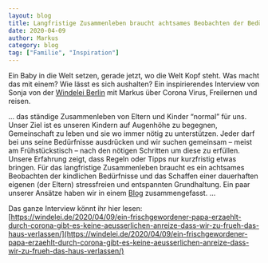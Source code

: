 ```yaml
---
layout: blog
title: Langfristige Zusammenleben braucht achtsames Beobachten der Bedürfnisse
date: 2020-04-09
author: Markus
category: blog
tag: ["Familie", "Inspiration"]
---
```


Ein Baby in die Welt setzen, gerade jetzt, wo die Welt Kopf steht. Was macht das mit einem? Wie lässt es sich aushalten? Ein inspirierendes Interview von Sonja von der [Windelei Berlin](https://windelei.de) mit Markus über Corona Virus, Freilernen und reisen.

... das ständige Zusammenleben von Eltern und Kinder “normal” für uns. Unser Ziel ist es unseren Kindern auf Augenhöhe zu begegnen, Gemeinschaft zu leben und sie wo immer nötig zu unterstützen. Jeder darf bei uns seine Bedürfnisse ausdrücken und wir suchen gemeinsam – meist am Frühstückstisch – nach den nötigen Schritten um diese zu erfüllen. Unsere Erfahrung zeigt, dass Regeln oder Tipps nur kurzfristig etwas bringen. Für das langfristige Zusammenleben braucht es ein achtsames Beobachten der kindlichen Bedürfnisse und das Schaffen einer dauerhaften eigenen (der Eltern) stressfreien und entspannten Grundhaltung. Ein paar unserer Ansätze haben wir in einem [Blog](http://localhost:4000/2020/03/16/homeoffice/) zusammengefasst. ...

Das ganze Interview könnt ihr hier lesen:
[https://windelei.de/2020/04/09/ein-frischgewordener-papa-erzaehlt-durch-corona-gibt-es-keine-aeusserlichen-anreize-dass-wir-zu-frueh-das-haus-verlassen/](https://windelei.de/2020/04/09/ein-frischgewordener-papa-erzaehlt-durch-corona-gibt-es-keine-aeusserlichen-anreize-dass-wir-zu-frueh-das-haus-verlassen/)
